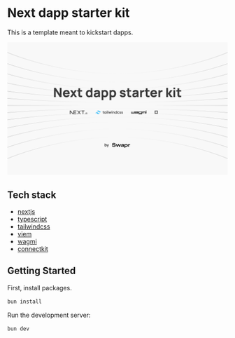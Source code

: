 # Next dapp starter kit
This is a template meant to kickstart dapps.

![Next dapp starter kit](/public/next-dapp-starter-kit.png)

## Tech stack
- [nextjs](https://nextjs.org/)
- [typescript](https://www.typescriptlang.org/)
- [tailwindcss](https://tailwindcss.com/)
- [viem](https://viem.sh/)
- [wagmi](https://wagmi.sh/)
- [connectkit](https://docs.family.co/connectkit)

## Getting Started

First, install packages.

```bash
bun install
```

Run the development server:

```bash
bun dev
```
